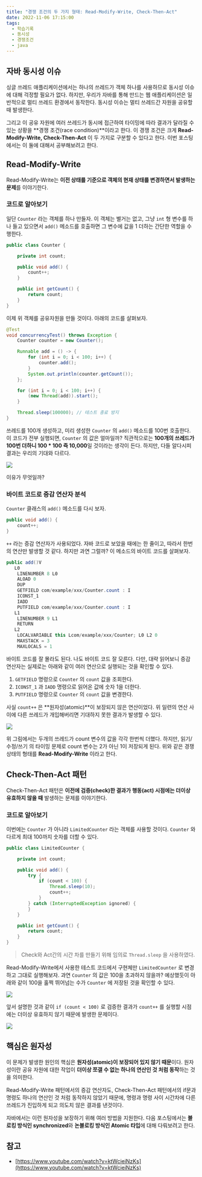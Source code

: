 ```yaml
---
title: "경쟁 조건의 두 가지 형태: Read-Modify-Write, Check-Then-Act"
date: 2022-11-06 17:15:00
tags:
  - 학습기록
  - 동시성
  - 경쟁조건
  - java
---
```


## 자바 동시성 이슈

싱글 쓰레드 애플리케이션에서는 하나의 쓰레드가 객체 하나를 사용하므로 동시성 이슈에 대해 걱정할 필요가 없다. 하지만, 우리가 자바를 통해 만드는 웹 애플리케이션은 일반적으로 멀티 쓰레드 환경에서 동작한다. 동시성 이슈는 멀티 쓰레드간 자원을 공유할 때 발생한다.

그리고 이 공유 자원에 여러 쓰레드가 동시에 접근하여 타이밍에 따라 결과가 달라질 수 있는 상황을 **경쟁 조건(race condition)**이라고 한다. 이 경쟁 조건은 크게 **Read-Modify-Write, Check-Then-Act** 이 두 가지로 구분할 수 있다고 한다. 이번 포스팅에서는 이 둘에 대해서 공부해보려고 한다.

## Read-Modify-Write

Read-Modify-Write는 **이전 상태를 기준으로 객체의 현재 상태를 변경하면서 발생하는 문제**를 이야기한다.

### 코드로 알아보기

일단 `Counter` 라는 객체를 하나 만들자. 이 객체는 별거는 없고, 그냥 `int` 형 변수를 하나 들고 있으면서 `add()` 메소드를 호출하면 그 변수에 값을 1 더하는 간단한 역할을 수행한다.

```java
public class Counter {

    private int count;

    public void add() {
        count++;
    }

    public int getCount() {
        return count;
    }
}
```

이제 위 객체를 공유자원을 만들 것이다. 아래의 코드를 살펴보자.

```java
@Test
void concurrencyTest() throws Exception {
    Counter counter = new Counter();

    Runnable add = () -> {
        for (int i = 0; i < 100; i++) {
            counter.add();
        }
        System.out.println(counter.getCount());
    };

    for (int i = 0; i < 100; i++) {
        (new Thread(add)).start();
    }

    Thread.sleep(100000); // 테스트 종료 방지
}
```

쓰레드를 100개 생성하고, 미리 생성한 `Counter` 의 `add()` 메소드를 100번 호출한다. 이 코드가 전부 실행되면, `Counter` 의 값은 얼마일까? 직관적으로는 **100개의 쓰레드가 100번 더하니 100 \* 100 즉 10,000**일 것이라는 생각이 든다. 하지만, 다들 알다시피 결과는 우리의 기대와 다르다.

![](./1.png)

이유가 무엇일까?

### 바이트 코드로 증감 연산자 분석

`Counter` 클래스의 `add()` 메소드를 다시 보자.

```java
public void add() {
    count++;
}
```

`++` 라는 증감 연산자가 사용되었다. 자바 코드로 보았을 때에는 한 줄이고, 따라서 한번의 연산만 발생할 것 같다. 하지만 과연 그럴까? 이 메소드의 바이트 코드를 살펴보자.

```java
public add()V
   L0
    LINENUMBER 8 L0
    ALOAD 0
    DUP
    GETFIELD com/example/xxx/Counter.count : I
    ICONST_1
    IADD
    PUTFIELD com/example/xxx/Counter.count : I
   L1
    LINENUMBER 9 L1
    RETURN
   L2
    LOCALVARIABLE this Lcom/example/xxx/Counter; L0 L2 0
    MAXSTACK = 3
    MAXLOCALS = 1
```

바이트 코드를 잘 몰라도 된다. 나도 바이트 코드 잘 모른다. 다만, 대략 읽어보니 증감 연산자는 실제로는 아래와 같이 여러 연산으로 실행되는 것을 확인할 수 있다.

1. `GETFIELD` 명령으로 `Counter` 의 `count` 값을 조회한다.
2. `ICONST_1` 과 `IADD` 명령으로 읽어온 값에 숫자 1을 더한다.
3. `PUTFIELD` 명령으로 `Counter` 의 `count` 값을 변경한다.

사실 `count++` 은 **원자성(atomic)**이 보장되지 않은 연산이었다. 위 일련의 연산 사이에 다른 쓰레드가 개입해버리면 기대하지 못한 결과가 발생할 수 있다.

![](./2.png)

위 그림에서는 두개의 쓰레드가 count 변수의 값을 각각 한번씩 더했다. 하지만, 읽기/수정/쓰기 의 타이밍 문제로 count 변수는 2가 아닌 1이 저장되게 된다. 위와 같은 경쟁상태의 형태를 **Read-Modify-Write** 이라고 한다.

## Check-Then-Act 패턴

Check-Then-Act 패턴은 **이전에 검증(check)한 결과가 행동(act) 시점에는 더이상 유효하지 않을 때** 발생하는 문제를 이야기한다.

### 코드로 알아보기

이번에는 `Counter` 가 아니라 `LimitedCounter` 라는 객체를 사용할 것이다. `Counter` 와 다르게 최대 100까지 숫자를 더할 수 있다.

```java
public class LimitedCounter {

    private int count;

    public void add() {
        try {
            if (count < 100) {
                Thread.sleep(10);
                count++;
            }
        } catch (InterruptedException ignored) {
        }
    }

    public int getCount() {
        return count;
    }
}
```

> Check와 Act간의 시간 차를 만들기 위해 임의로 `Thread.sleep` 을 사용하였다.

Read-Modify-Write에서 사용한 테스트 코드에서 구현체만 `LimitedCounter` 로 변경하고 그대로 실행해보자. 과연 `Counter` 의 값은 100을 초과하지 않을까? 예상했듯이 아래와 같이 100을 훌쩍 뛰어넘는 수가 `Counter` 에 저장된 것을 확인할 수 있다.

![](./3.png)

앞서 설명한 것과 같이 `if (count < 100)` 로 검증한 결과가 `count++` 를 실행할 시점에는 더이상 유효하지 않기 때문에 발생한 문제이다.

![](./4.png)

## 핵심은 원자성

이 문제가 발생한 원인의 핵심은 **원자성(atomic)이 보장되어 있지 않기 때문**이다. 원자성이란 공유 자원에 대한 작업이 **더이상 쪼갤 수 없는 하나의 연산인 것 처럼 동작**하는 것을 의미한다.

Read-Modify-Write 패턴에서의 증감 연산자도, Check-Then-Act 패턴에서의 if문과 명령도 하나의 연산인 것 처럼 동작하지 않았기 때문에, 명령과 명령 사이 시간차에 다른 쓰레드가 진입하게 되고 의도치 않은 결과를 낸것이다.

자바에서는 이런 원자성을 보장하기 위해 여러 방법을 지원한다. 다음 포스팅에서는 **블로킹 방식인 synchronized**와 **논블로킹 방식인 Atomic 타입**에 대해 다뤄보려고 한다.

## 참고

- [https://www.youtube.com/watch?v=ktWcieiNzKs](https://www.youtube.com/watch?v=ktWcieiNzKs)
